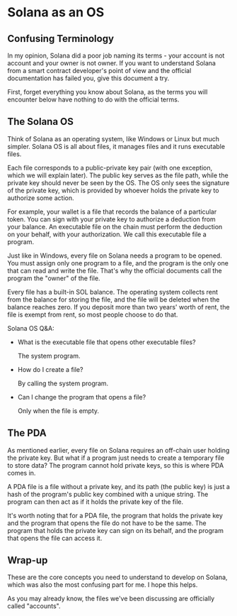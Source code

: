 # Solana as an OS

## Confusing Terminology

In my opinion, Solana did a poor job naming its terms - your account is not account and your owner is not owner.  If you want to understand Solana from a smart contract developer's point of view and the official documentation has failed you, give this document a try.

First, forget everything you know about Solana, as the terms you will encounter below have nothing to do with the official terms.

## The Solana OS

Think of Solana as an operating system, like Windows or Linux but much simpler. Solana OS is all about files, it manages files and it runs executable files.

Each file corresponds to a public-private key pair (with one exception, which we will explain later). The public key serves as the file path, while the private key should never be seen by the OS. The OS only sees the signature of the private key, which is provided by whoever holds the private key to authorize some action.

For example, your wallet is a file that records the balance of a particular token. You can sign with your private key to authorize a deduction from your balance. An executable file on the chain must perform the deduction on your behalf, with your authorization. We call this executable file a program.

Just like in Windows, every file on Solana needs a program to be opened. You must assign only one program to a file, and the program is the only one that can read and write the file. That's why the official documents call the program the "owner" of the file.

Every file has a built-in SOL balance. The operating system collects rent from the balance for storing the file, and the file will be deleted when the balance reaches zero. If you deposit more than two years' worth of rent, the file is exempt from rent, so most people choose to do that.

Solana OS Q&A:

- What is the executable file that opens other executable files?

  The system program.

- How do I create a file?

  By calling the system program.

- Can I change the program that opens a file?

  Only when the file is empty.

## The PDA

As mentioned earlier, every file on Solana requires an off-chain user holding the private key. But what if a program just needs to create a temporary file to store data? The program cannot hold private keys, so this is where PDA comes in.

A PDA file is a file without a private key, and its path (the public key) is just a hash of the program's public key combined with a unique string. The program can then act as if it holds the private key of the file.

It's worth noting that for a PDA file, the program that holds the private key and the program that opens the file do not have to be the same. The program that holds the private key can sign on its behalf, and the program that opens the file can access it.

## Wrap-up

These are the core concepts you need to understand to develop on Solana, which was also the most confusing part for me. I hope this helps.

As you may already know, the files we've been discussing are officially called "accounts".
